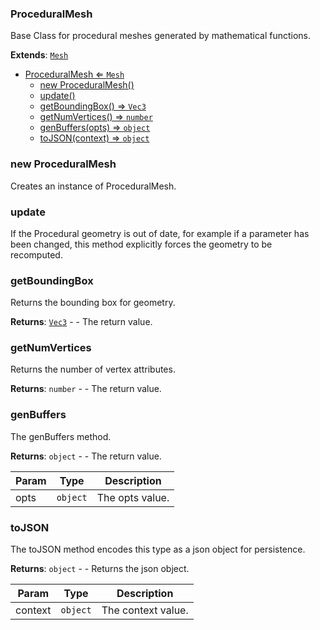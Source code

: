 <a name="ProceduralMesh"></a>

### ProceduralMesh 
Base Class for procedural meshes generated by mathematical functions.


**Extends**: <code>[Mesh](api/SceneTree\Geometry\Mesh.md)</code>  

* [ProceduralMesh ⇐ <code>Mesh</code>](#ProceduralMesh)
    * [new ProceduralMesh()](#new-ProceduralMesh)
    * [update()](#update)
    * [getBoundingBox() ⇒ <code>Vec3</code>](#getBoundingBox)
    * [getNumVertices() ⇒ <code>number</code>](#getNumVertices)
    * [genBuffers(opts) ⇒ <code>object</code>](#genBuffers)
    * [toJSON(context) ⇒ <code>object</code>](#toJSON)

<a name="new_ProceduralMesh_new"></a>

### new ProceduralMesh
Creates an instance of ProceduralMesh.

<a name="ProceduralMesh+update"></a>

### update
If the Procedural geometry is out of date, for example if a parameter has been changed,
this method explicitly forces the geometry to be recomputed.


<a name="ProceduralMesh+getBoundingBox"></a>

### getBoundingBox
Returns the bounding box for geometry.


**Returns**: <code>[Vec3](api/Math\Vec3.md)</code> - - The return value.  
<a name="ProceduralMesh+getNumVertices"></a>

### getNumVertices
Returns the number of vertex attributes.


**Returns**: <code>number</code> - - The return value.  
<a name="ProceduralMesh+genBuffers"></a>

### genBuffers
The genBuffers method.


**Returns**: <code>object</code> - - The return value.  

| Param | Type | Description |
| --- | --- | --- |
| opts | <code>object</code> | The opts value. |

<a name="ProceduralMesh+toJSON"></a>

### toJSON
The toJSON method encodes this type as a json object for persistence.


**Returns**: <code>object</code> - - Returns the json object.  

| Param | Type | Description |
| --- | --- | --- |
| context | <code>object</code> | The context value. |

